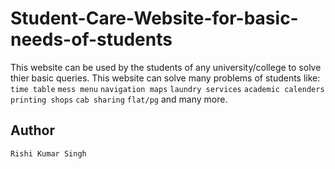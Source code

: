 # Student-Care-Website-for-basic-needs-of-students

This website can be used by the students of any university/college to solve thier basic queries. This website can solve many problems of students like:
`time table` `mess menu` `navigation maps` `laundry services` `academic calenders` `printing shops` `cab sharing` `flat/pg` and many more.

## Author
```Rishi Kumar Singh```
